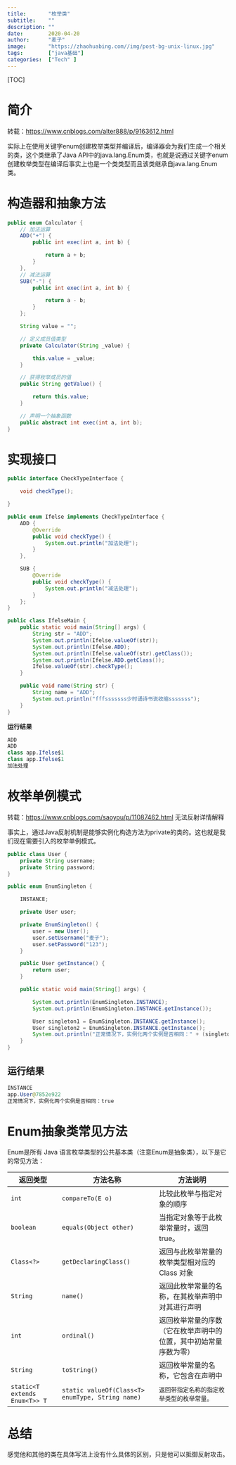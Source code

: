 ```yaml
---
title:       "枚举类"
subtitle:    ""
description: ""
date:        2020-04-20
author:      "麦子"
image:       "https://zhaohuabing.com//img/post-bg-unix-linux.jpg"
tags:        ["java基础"]
categories:  ["Tech" ] 
---
```


[TOC]

# 简介

转载：https://www.cnblogs.com/alter888/p/9163612.html

实际上在使用关键字enum创建枚举类型并编译后，编译器会为我们生成一个相关的类，这个类继承了Java API中的java.lang.Enum类，也就是说通过关键字enum创建枚举类型在编译后事实上也是一个类类型而且该类继承自java.lang.Enum类。

# 构造器和抽象方法

```java
public enum Calculator { 
    // 加法运算
    ADD("+") {
        public int exec(int a, int b) {

            return a + b;
        }
    }, 
    // 减法运算
    SUB("-") {
        public int exec(int a, int b) {

            return a - b;
        }
    };

    String value = "";

    // 定义成员值类型
    private Calculator(String _value) {

        this.value = _value;
    }

    // 获得枚举成员的值
    public String getValue() {

        return this.value;
    }

    // 声明一个抽象函数
    public abstract int exec(int a, int b);
}
```

# 实现接口

```java
public interface CheckTypeInterface {

    void checkType();

}
```

```java
public enum Ifelse implements CheckTypeInterface {
    ADD {
        @Override
        public void checkType() {
            System.out.println("加法处理");
        }
    },

    SUB {
        @Override
        public void checkType() {
            System.out.println("减法处理");
        }
    };
}
```

```java
public class IfelseMain {
    public static void main(String[] args) {
        String str = "ADD";
        System.out.println(Ifelse.valueOf(str));
        System.out.println(Ifelse.ADD);
        System.out.println(Ifelse.valueOf(str).getClass());
        System.out.println(Ifelse.ADD.getClass());
        Ifelse.valueOf(str).checkType();
    }

    public void name(String str) {
        String name = "ADD";
        System.out.println("fffsssssss少时诵诗书说收缩sssssss");
    }
}
```

**运行结果**

```java
ADD
ADD
class app.Ifelse$1
class app.Ifelse$1
加法处理
```

# 枚举单例模式

转载：https://www.cnblogs.com/saoyou/p/11087462.html  无法反射详情解释

事实上，通过Java反射机制是能够实例化构造方法为private的类的。这也就是我们现在需要引入的枚举单例模式。

```java
public class User {
    private String username;
    private String password;
}
```

```java
public enum EnumSingleton {

    INSTANCE;

    private User user;

    private EnumSingleton() {
        user = new User();
        user.setUsername("麦子");
        user.setPassword("123");
    }

    public User getInstance() {
        return user;
    }

    public static void main(String[] args) {

        System.out.println(EnumSingleton.INSTANCE);
        System.out.println(EnumSingleton.INSTANCE.getInstance());

        User singleton1 = EnumSingleton.INSTANCE.getInstance();
        User singleton2 = EnumSingleton.INSTANCE.getInstance();
        System.out.println("正常情况下，实例化两个实例是否相同：" + (singleton1 == singleton2));
    }
}
```

## 运行结果

```java
INSTANCE
app.User@7852e922
正常情况下，实例化两个实例是否相同：true
```

# Enum抽象类常见方法

Enum是所有 Java 语言枚举类型的公共基本类（注意Enum是抽象类），以下是它的常见方法：

| 返回类型                      | 方法名称                                         | 方法说明                                                     |
| ----------------------------- | ------------------------------------------------ | ------------------------------------------------------------ |
| `int`                         | `compareTo(E o)`                                 | 比较此枚举与指定对象的顺序                                   |
| `boolean`                     | `equals(Object other)`                           | 当指定对象等于此枚举常量时，返回 true。                      |
| `Class<?>`                    | `getDeclaringClass()`                            | 返回与此枚举常量的枚举类型相对应的 Class 对象                |
| `String`                      | `name()`                                         | 返回此枚举常量的名称，在其枚举声明中对其进行声明             |
| `int`                         | `ordinal()`                                      | 返回枚举常量的序数（它在枚举声明中的位置，其中初始常量序数为零） |
| `String`                      | `toString()`                                     | 返回枚举常量的名称，它包含在声明中                           |
| `static<T extends Enum<T>> T` | `static valueOf(Class<T> enumType, String name)` | `返回带指定名称的指定枚举类型的枚举常量。`                   |

 

# 总结

感觉他和其他的类在具体写法上没有什么具体的区别，只是他可以抵御反射攻击。 